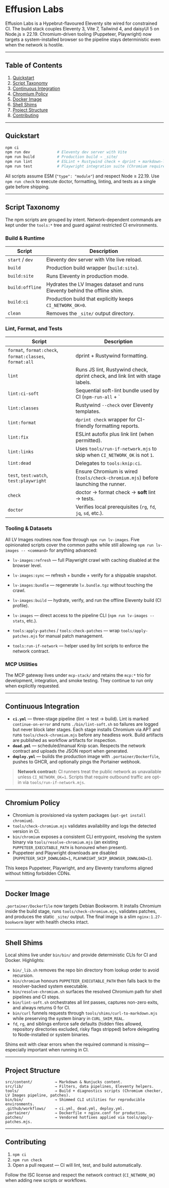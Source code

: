 # Effusion Labs

Effusion Labs is a Hypebrut-flavoured Eleventy site wired for constrained CI. The build stack
couples Eleventy 3, Vite 7, Tailwind 4, and daisyUI 5 on Node.js ≥ 22.19. Chromium-driven tooling
(Puppeteer, Playwright) now targets a system-installed browser so the pipeline stays deterministic
even when the network is hostile.

---

## Table of Contents

1. [Quickstart](#quickstart)
2. [Script Taxonomy](#script-taxonomy)
3. [Continuous Integration](#continuous-integration)
4. [Chromium Policy](#chromium-policy)
5. [Docker Image](#docker-image)
6. [Shell Shims](#shell-shims)
7. [Project Structure](#project-structure)
8. [Contributing](#contributing)

---

## Quickstart

```bash
npm ci
npm run dev            # Eleventy dev server with Vite
npm run build          # Production build → _site/
npm run lint           # ESLint + Rustywind check + dprint + markdown-link-check
npm run test           # Playwright integration suite (Chromium required)
```

All scripts assume ESM (`"type": "module"`) and respect Node ≥ 22.19. Use `npm run check` to execute
doctor, formatting, linting, and tests as a single gate before shipping.

---

## Script Taxonomy

The npm scripts are grouped by intent. Network-dependent commands are kept under the `tools:*` tree
and guard against restricted CI environments.

### Build & Runtime

| Script          | Description                                                               |
| --------------- | ------------------------------------------------------------------------- |
| `start` / `dev` | Eleventy dev server with Vite live reload.                                |
| `build`         | Production build wrapper (`build:site`).                                  |
| `build:site`    | Runs Eleventy in production mode.                                         |
| `build:offline` | Hydrates the LV Images dataset and runs Eleventy behind the offline shim. |
| `build:ci`      | Production build that explicitly keeps `CI_NETWORK_OK=0`.                 |
| `clean`         | Removes the `_site/` output directory.                                    |

### Lint, Format, and Tests

| Script                                                   | Description                                                                        |
| -------------------------------------------------------- | ---------------------------------------------------------------------------------- |
| `format`, `format:check`, `format:classes`, `format:all` | dprint + Rustywind formatting.                                                     |
| `lint`                                                   | Runs JS lint, Rustywind check, dprint check, and link lint with stage labels.      |
| `lint:ci-soft`                                           | Sequential soft-lint bundle used by CI (`npm-run-all` + `                          |
| `lint:classes`                                           | Rustywind `--check` over Eleventy templates.                                       |
| `lint:format`                                            | `dprint check` wrapper for CI-friendly formatting reports.                         |
| `lint:fix`                                               | ESLint autofix plus link lint (when permitted).                                    |
| `lint:links`                                             | Uses `tools/run-if-network.mjs` to skip when `CI_NETWORK_OK` is not `1`.           |
| `lint:dead`                                              | Delegates to `tools:knip:ci`.                                                      |
| `test`, `test:watch`, `test:playwright`                  | Ensure Chromium is wired (`tools/check-chromium.mjs`) before launching the runner. |
| `check`                                                  | doctor → format check → **soft** lint → tests.                                     |
| `doctor`                                                 | Verifies local prerequisites (`rg`, `fd`, `jq`, `sd`, etc.).                       |

### Tooling & Datasets

All LV Images routines now flow through `npm run lv-images`. Five opinionated scripts cover the
common paths while still allowing `npm run lv-images -- <command>` for anything advanced:

- `lv-images:refresh` — full Playwright crawl with caching disabled at the browser level.
- `lv-images:sync` — refresh + bundle + verify for a shippable snapshot.
- `lv-images:bundle` — regenerate `lv.bundle.tgz` without touching the crawl.
- `lv-images:build` — hydrate, verify, and run the offline Eleventy build (CI profile).
- `lv-images` — direct access to the pipeline CLI (`npm run lv-images -- stats`, etc.).

- `tools:apply-patches` / `tools:check-patches` — wrap `tools/apply-patches.mjs` for manual patch
  management.
- `tools:run-if-network` — helper used by lint scripts to enforce the network contract.

### MCP Utilities

The MCP gateway lives under `mcp-stack/` and retains the `mcp:*` trio for development, integration,
and smoke testing. They continue to run only when explicitly requested.

---

## Continuous Integration

- **`ci.yml`** — three-stage pipeline (lint → test → build). Lint is marked `continue-on-error` and
  runs `./bin/lint-soft.sh` so failures are logged but never block later stages. Each stage installs
  Chromium via APT and runs `tools/check-chromium.mjs` before any headless work. Build artifacts are
  published as workflow artifacts for inspection.
- **`dead.yml`** — scheduled/manual Knip scan. Respects the network contract and uploads the JSON
  report when generated.
- **`deploy.yml`** — builds the production image with `.portainer/Dockerfile`, pushes to GHCR, and
  optionally pings the Portainer webhook.

> **Network contract:** CI runners treat the public network as unavailable unless `CI_NETWORK_OK=1`.
> Scripts that require outbound traffic are opt-in via `tools/run-if-network.mjs`.

---

## Chromium Policy

- Chromium is provisioned via system packages (`apt-get install chromium`).
- `tools/check-chromium.mjs` validates availability and logs the detected version in CI.
- `bin/chromium` exposes a consistent CLI entrypoint, resolving the system binary via
  `tools/resolve-chromium.mjs` (an existing `PUPPETEER_EXECUTABLE_PATH` is honoured when present).
- Puppeteer and Playwright downloads are disabled (`PUPPETEER_SKIP_DOWNLOAD=1`,
  `PLAYWRIGHT_SKIP_BROWSER_DOWNLOAD=1`).

This keeps Puppeteer, Playwright, and any Eleventy transforms aligned without hitting forbidden
CDNs.

---

## Docker Image

`.portainer/Dockerfile` now targets Debian Bookworm. It installs Chromium inside the build stage,
runs `tools/check-chromium.mjs`, validates patches, and produces the static `_site/` output. The
final image is a slim `nginx:1.27-bookworm` layer with health checks intact.

---

## Shell Shims

Local shims live under `bin/bin/` and provide deterministic CLIs for CI and Docker. Highlights:

- `bin/_lib.sh` removes the repo bin directory from lookup order to avoid recursion.
- `bin/chromium` honours `PUPPETEER_EXECUTABLE_PATH` then falls back to the resolver-backed system
  executable.
- `bin/resolve-chromium.sh` surfaces the resolved Chromium path for shell pipelines and CI steps.
- `bin/lint-soft.sh` orchestrates all lint passes, captures non-zero exits, and always returns 0 for
  CI.
- `bin/curl` funnels requests through `tools/shims/curl-to-markdown.mjs` while preserving the system
  binary in `CURL_SHIM_REAL`.
- `fd`, `rg`, and siblings enforce safe defaults (hidden files allowed, repository directories
  excluded, risky flags stripped) before delegating to Node-installed or system binaries.

Shims exit with clear errors when the required command is missing—especially important when running
in CI.

---

## Project Structure

```
src/content/          → Markdown & Nunjucks content.
src/lib/              → Filters, data pipelines, Eleventy helpers.
tools/                → Build + diagnostics scripts (Chromium checker, LV Images pipeline, patches).
bin/bin/              → Shimmed CLI utilities for reproducible environments.
.github/workflows/    → ci.yml, dead.yml, deploy.yml.
.portainer/           → Dockerfile + nginx.conf for production.
patches/              → Vendored hotfixes applied via tools/apply-patches.mjs.
```

---

## Contributing

1. `npm ci`
2. `npm run check`
3. Open a pull request — CI will lint, test, and build automatically.

Follow the ISC license and respect the network contract (`CI_NETWORK_OK`) when adding new scripts or
workflows.
